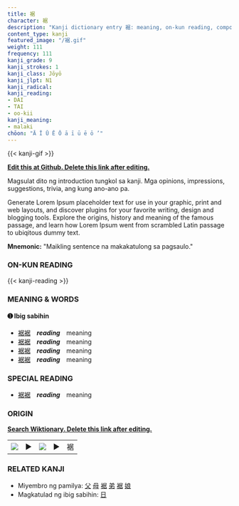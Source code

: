 ```yaml
---
title: 裾
character: 裾
description: "Kanji dictionary entry 裾: meaning, on-kun reading, compounds, origin, related kanji"
content_type: kanji
featured_image: "/裾.gif"
weight: 111
frequency: 111
kanji_grade: 9
kanji_strokes: 1
kanji_class: Jōyō
kanji_jlpt: N1
kanji_radical: 
kanji_reading: 
- DAI
- TAI
- oo-kii
kanji_meaning:
- malaki
chōon: "Ā Ī Ū Ē Ō ā ī ū ē ō ’"
---
```

[//]: # (Don't edit the line below. Kanji animated GIF code is automatically generated.)
{{< kanji-gif >}}

[//]: # (Edit below this line.)

**[Edit this at Github. Delete this link after editing.](https://github.com/tim0g/tim/tree/main/content/kanji/裾/index.md)**

Magsulat dito ng introduction tungkol sa kanji. Mga opinions, impressions, suggestions, trivia, ang kung ano-ano pa.

Generate Lorem Ipsum placeholder text for use in your graphic, print and web layouts, and discover plugins for your favorite writing, design and blogging tools. Explore the origins, history and meaning of the famous passage, and learn how Lorem Ipsum went from scrambled Latin passage to ubiqitous dummy text.
 
**Mnemonic:** "Maikling sentence na makakatulong sa pagsaulo."

### ON-KUN READING

[//]: # (Don't edit the line below. ON-KUN READING code is automatically generated.)
{{< kanji-reading >}}

### MEANING & WORDS

#### ➊ **Ibig sabihin**
  - [裾](../裾)[裾](../裾)　***reading***　meaning
  - [裾](../裾)[裾](../裾)　***reading***　meaning
  - [裾](../裾)[裾](../裾)　***reading***　meaning
  - [裾](../裾)[裾](../裾)　***reading***　meaning

### SPECIAL READING
  - [裾](../裾)[裾](../裾)　***reading***　meaning

### ORIGIN

**[Search Wiktionary. Delete this link after editing.](https://wiktionary.org/wiki/裾)**
<table class="kanji-table"><tr><td>
<img src="60px-裾-bronze.svg.png">
</td><td>▶</td><td>
<img src="60px-裾-oracle.svg.png">
</td><td>▶</td>
<td class="kanji-origin">裾</td>
</tr></table>

### RELATED KANJI
- Miyembro ng pamilya: [父](../父) [母](../母) [裾](../裾) [弟](../弟) [裾](../裾) [娘](../娘)
- Magkatulad ng ibig sabihin: [日](../日)
